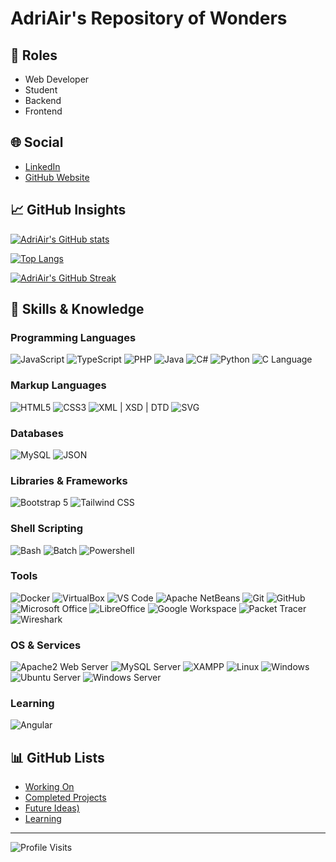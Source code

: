 # AdriAir's Repository of Wonders

## 🚀 Roles
- Web Developer
- Student
- Backend
- Frontend

## 🌐 Social
- [LinkedIn](https://www.linkedin.com/in/adri%C3%A1n-borio-mu%C3%B1oz-11353b176/)
- [GitHub Website](https://adriair.github.io/)

## 📈 GitHub Insights
[![AdriAir's GitHub stats](https://github-readme-stats.vercel.app/api?username=AdriAir&show_icons=true&theme=radical)](https://github.com/AdriAir)

[![Top Langs](https://github-readme-stats.vercel.app/api/top-langs/?username=AdriAir&layout=compact&theme=radical)](https://github.com/AdriAir)

[![AdriAir's GitHub Streak](http://github-readme-streak-stats.herokuapp.com?user=AdriAir&theme=radical)](https://github.com/AdriAir)

## 🚀 Skills & Knowledge
### Programming Languages
![JavaScript](https://img.shields.io/badge/JavaScript-F7DF1E?style=for-the-badge&logo=javascript&logoColor=black)
![TypeScript](https://img.shields.io/badge/TypeScript-3178C6?style=for-the-badge&logo=typescript&logoColor=white)
![PHP](https://img.shields.io/badge/PHP-607BC0?style=for-the-badge&logo=php&logoColor=black)
![Java](https://img.shields.io/badge/Java-DA291C?style=for-the-badge&logo=openjdk&logoColor=white)
![C#](https://img.shields.io/badge/C%23-390090?style=for-the-badge&logo=.net&logoColor=white)
![Python](https://img.shields.io/badge/Python3-3776AB?style=for-the-badge&logo=python&logoColor=white)
![C Language](https://img.shields.io/badge/C-3776AB?style=for-the-badge&logo=c&logoColor=white)

### Markup Languages
![HTML5](https://img.shields.io/badge/HTML5-E34F26?style=for-the-badge&logo=html5&logoColor=white)
![CSS3](https://img.shields.io/badge/CSS3-1572B6?style=for-the-badge&logo=css3&logoColor=white)
![XML | XSD | DTD](https://img.shields.io/badge/XML%20|%20XSD%20|%20DTD-005A9C?style=for-the-badge&logo=w3c&logoColor=white)
![SVG](https://img.shields.io/badge/SVG-FFB13B?style=for-the-badge&logo=SVG&logoColor=black)

### Databases
![MySQL](https://img.shields.io/badge/MySQL-4479A1?style=for-the-badge&logo=mysql&logoColor=white)
![JSON](https://img.shields.io/badge/JSON-F7DF1E?style=for-the-badge&logo=json&logoColor=black)

### Libraries & Frameworks
![Bootstrap 5](https://img.shields.io/badge/Bootstrap%205-7952B3?style=for-the-badge&logo=bootstrap&logoColor=white)
![Tailwind CSS](https://img.shields.io/badge/TailWind%20CSS-06B6D4?style=for-the-badge&logo=tailwind%20css&logoColor=white)

### Shell Scripting
![Bash](https://img.shields.io/badge/GNU%20Bash-4EAA25?style=for-the-badge&logo=gnu%20bash&logoColor=white)
![Batch](https://img.shields.io/badge/Windows%20Batch-4D4D4D?style=for-the-badge&logo=windows%20terminal&logoColor=white)
![Powershell](https://img.shields.io/badge/Powershell-5391FE?style=for-the-badge&logo=powershell&logoColor=white)

### Tools
![Docker](https://img.shields.io/badge/Docker-2496ED?style=for-the-badge&logo=docker&logoColor=white)
![VirtualBox](https://img.shields.io/badge/VirtualBox-183A61?style=for-the-badge&logo=virtualbox&logoColor=white)
![VS Code](https://img.shields.io/badge/VS%20Code-007ACC?style=for-the-badge&logo=visual%20studio%20code&logoColor=white)
![Apache NetBeans](https://img.shields.io/badge/Apache%20NetBeans-1B6AC6?style=for-the-badge&logo=apache%20netbeans%20ide&logoColor=white)
![Git](https://img.shields.io/badge/Git-F05032?style=for-the-badge&logo=git&logoColor=white)
![GitHub](https://img.shields.io/badge/GitHub-181717?style=for-the-badge&logo=github&logoColor=white)
![Microsoft Office](https://img.shields.io/badge/Microsoft%20Office-D83B01?style=for-the-badge&logo=microsoft%20office&logoColor=white)
![LibreOffice](https://img.shields.io/badge/LibreOffice-18A303?style=for-the-badge&logo=libreoffice&logoColor=white)
![Google Workspace](https://img.shields.io/badge/Google%20Workspace-4285F4?style=for-the-badge&logo=google%20drive&logoColor=white)
![Packet Tracer](https://img.shields.io/badge/Packet%20Tracer-1BA0D7?style=for-the-badge&logo=cisco&logoColor=white)
![Wireshark](https://img.shields.io/badge/Wireshark-1679A7?style=for-the-badge&logo=wireshark&logoColor=white)

### OS & Services
![Apache2 Web Server](https://img.shields.io/badge/Apache2-db5218?style=for-the-badge&logo=apache&logoColor=white)
![MySQL Server](https://img.shields.io/badge/MySQL-4479A1?style=for-the-badge&logo=mysql&logoColor=white)
![XAMPP](https://img.shields.io/badge/XAMPP-FB7A24?style=for-the-badge&logo=xampp&logoColor=white)
![Linux](https://img.shields.io/badge/Linux-FCC624?style=for-the-badge&logo=linux&logoColor=black)
![Windows](https://img.shields.io/badge/Windows-0078D4?style=for-the-badge&logo=windows%2011&logoColor=white)
![Ubuntu Server](https://img.shields.io/badge/Ubuntu%20Server-E95420?style=for-the-badge&logo=ubuntu&logoColor=white)
![Windows Server](https://img.shields.io/badge/Windows%20Server-0078D6?style=for-the-badge&logo=windows&logoColor=white)

### Learning
![Angular](https://img.shields.io/badge/Angular-DD0031?style=for-the-badge&logo=angular&logoColor=white)

## 📊 GitHub Lists
- [Working On](https://github.com/stars/AdriAir/lists/working-on)
- [Completed Projects](https://github.com/stars/AdriAir/lists/completed-projects)
- [Future Ideas)](https://github.com/stars/AdriAir/lists/future-ideas)
- [Learning](https://github.com/stars/AdriAir/lists/learning)
---
![Profile Visits](https://komarev.com/ghpvc/?username=AdriAir&color=blueviolet)
